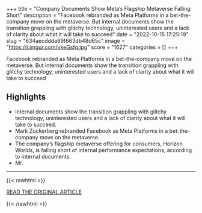 +++
title = "Company Documents Show Meta’s Flagship Metaverse Falling Short"
description = "Facebook rebranded as Meta Platforms in a bet-the-company move on the metaverse. But internal documents show the transition grappling with glitchy technology, uninterested users and a lack of clarity about what it will take to succeed"
date = "2022-10-15 17:25:19"
slug = "634aecddda89f663db48d65c"
image = "https://i.imgur.com/vkeGsfq.jpg"
score = "1627"
categories = []
+++

Facebook rebranded as Meta Platforms in a bet-the-company move on the metaverse. But internal documents show the transition grappling with glitchy technology, uninterested users and a lack of clarity about what it will take to succeed

## Highlights

- Internal documents show the transition grappling with glitchy technology, uninterested users and a lack of clarity about what it will take to succeed.
- Mark Zuckerberg rebranded Facebook as Meta Platforms in a bet-the-company move on the metaverse.
- The company’s flagship metaverse offering for consumers, Horizon Worlds, is falling short of internal performance expectations, according to internal documents.
- Mr.

---

{{< rawhtml >}}
  <p class="article-category">
    <a target="_blank" href="https://www.wsj.com/articles/meta-metaverse-horizon-worlds-zuckerberg-facebook-internal-documents-11665778961">READ THE ORIGINAL ARTICLE</a>
  </p>
{{< /rawhtml >}}
